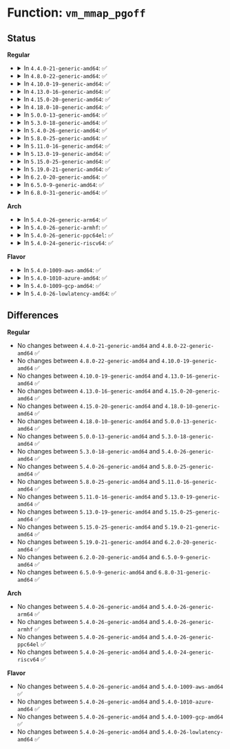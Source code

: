 # Function: <code>vm_mmap_pgoff</code>

## Status
<b>Regular</b>
<ul>
<li>
<details>
<summary>In <code>4.4.0-21-generic-amd64</code>: ✅</summary>

```c
long unsigned int vm_mmap_pgoff(struct file * file, long unsigned int addr, long unsigned int len, long unsigned int prot, long unsigned int flag, long unsigned int pgoff)
```

```json
{
  "name": "vm_mmap_pgoff",
  "collision_type": "Unique Global",
  "inline_type": "No",
  "funcs": [
    {
      "addr": 18446744071580598096,
      "name": "vm_mmap_pgoff",
      "external": true,
      "loc": "mm/util.c:261",
      "file": "mm/util.c",
      "inline": "seen, unknown",
      "caller_inline": [],
      "caller_func": [
        "mm/util.c:vm_mmap",
        "mm/mmap.c:SyS_mmap_pgoff",
        "mm/mmap.c:SyS_mmap_pgoff",
        "mm/mmap.c:SyS_mmap_pgoff"
      ]
    }
  ],
  "symbols": [
    {
      "addr": 18446744071580598096,
      "name": "vm_mmap_pgoff",
      "section": ".text",
      "bind": "STB_GLOBAL",
      "size": 224
    }
  ]
}
```
</details>
</li>
<li>
<details>
<summary>In <code>4.8.0-22-generic-amd64</code>: ✅</summary>

```c
long unsigned int vm_mmap_pgoff(struct file * file, long unsigned int addr, long unsigned int len, long unsigned int prot, long unsigned int flag, long unsigned int pgoff)
```

```json
{
  "name": "vm_mmap_pgoff",
  "collision_type": "Unique Global",
  "inline_type": "No",
  "funcs": [
    {
      "addr": 18446744071580699568,
      "name": "vm_mmap_pgoff",
      "external": true,
      "loc": "mm/util.c:290",
      "file": "mm/util.c",
      "inline": "seen, unknown",
      "caller_inline": [],
      "caller_func": [
        "mm/util.c:vm_mmap",
        "mm/mmap.c:SyS_mmap_pgoff",
        "mm/mmap.c:SyS_mmap_pgoff",
        "mm/mmap.c:SyS_mmap_pgoff"
      ]
    }
  ],
  "symbols": [
    {
      "addr": 18446744071580699568,
      "name": "vm_mmap_pgoff",
      "section": ".text",
      "bind": "STB_GLOBAL",
      "size": 238
    }
  ]
}
```
</details>
</li>
<li>
<details>
<summary>In <code>4.10.0-19-generic-amd64</code>: ✅</summary>

```c
long unsigned int vm_mmap_pgoff(struct file * file, long unsigned int addr, long unsigned int len, long unsigned int prot, long unsigned int flag, long unsigned int pgoff)
```

```json
{
  "name": "vm_mmap_pgoff",
  "collision_type": "Unique Global",
  "inline_type": "No",
  "funcs": [
    {
      "addr": 18446744071580765376,
      "name": "vm_mmap_pgoff",
      "external": true,
      "loc": "mm/util.c:293",
      "file": "mm/util.c",
      "inline": "seen, unknown",
      "caller_inline": [],
      "caller_func": [
        "mm/util.c:vm_mmap",
        "mm/mmap.c:SyS_mmap_pgoff",
        "mm/mmap.c:SyS_mmap_pgoff",
        "mm/mmap.c:SyS_mmap_pgoff"
      ]
    }
  ],
  "symbols": [
    {
      "addr": 18446744071580765376,
      "name": "vm_mmap_pgoff",
      "section": ".text",
      "bind": "STB_GLOBAL",
      "size": 238
    }
  ]
}
```
</details>
</li>
<li>
<details>
<summary>In <code>4.13.0-16-generic-amd64</code>: ✅</summary>

```c
long unsigned int vm_mmap_pgoff(struct file * file, long unsigned int addr, long unsigned int len, long unsigned int prot, long unsigned int flag, long unsigned int pgoff)
```

```json
{
  "name": "vm_mmap_pgoff",
  "collision_type": "Unique Global",
  "inline_type": "No",
  "funcs": [
    {
      "addr": 18446744071580801760,
      "name": "vm_mmap_pgoff",
      "external": true,
      "loc": "mm/util.c:320",
      "file": "mm/util.c",
      "inline": "seen, unknown",
      "caller_inline": [],
      "caller_func": [
        "mm/util.c:vm_mmap",
        "mm/mmap.c:SyS_mmap_pgoff",
        "mm/mmap.c:SyS_mmap_pgoff",
        "mm/mmap.c:SyS_mmap_pgoff"
      ]
    }
  ],
  "symbols": [
    {
      "addr": 18446744071580801760,
      "name": "vm_mmap_pgoff",
      "section": ".text",
      "bind": "STB_GLOBAL",
      "size": 276
    }
  ]
}
```
</details>
</li>
<li>
<details>
<summary>In <code>4.15.0-20-generic-amd64</code>: ✅</summary>

```c
long unsigned int vm_mmap_pgoff(struct file * file, long unsigned int addr, long unsigned int len, long unsigned int prot, long unsigned int flag, long unsigned int pgoff)
```

```json
{
  "name": "vm_mmap_pgoff",
  "collision_type": "Unique Global",
  "inline_type": "No",
  "funcs": [
    {
      "addr": 18446744071580890464,
      "name": "vm_mmap_pgoff",
      "external": true,
      "loc": "mm/util.c:320",
      "file": "mm/util.c",
      "inline": "seen, unknown",
      "caller_inline": [],
      "caller_func": [
        "mm/util.c:vm_mmap",
        "mm/mmap.c:SyS_mmap_pgoff",
        "mm/mmap.c:SyS_mmap_pgoff",
        "mm/mmap.c:SyS_mmap_pgoff"
      ]
    }
  ],
  "symbols": [
    {
      "addr": 18446744071580890464,
      "name": "vm_mmap_pgoff",
      "section": ".text",
      "bind": "STB_GLOBAL",
      "size": 276
    }
  ]
}
```
</details>
</li>
<li>
<details>
<summary>In <code>4.18.0-10-generic-amd64</code>: ✅</summary>

```c
long unsigned int vm_mmap_pgoff(struct file * file, long unsigned int addr, long unsigned int len, long unsigned int prot, long unsigned int flag, long unsigned int pgoff)
```

```json
{
  "name": "vm_mmap_pgoff",
  "collision_type": "Unique Global",
  "inline_type": "No",
  "funcs": [
    {
      "addr": 18446744071581026336,
      "name": "vm_mmap_pgoff",
      "external": true,
      "loc": "mm/util.c:344",
      "file": "mm/util.c",
      "inline": "seen, unknown",
      "caller_inline": [],
      "caller_func": [
        "mm/util.c:vm_mmap",
        "mm/mmap.c:ksys_mmap_pgoff",
        "mm/mmap.c:ksys_mmap_pgoff",
        "mm/mmap.c:ksys_mmap_pgoff"
      ]
    }
  ],
  "symbols": [
    {
      "addr": 18446744071581026336,
      "name": "vm_mmap_pgoff",
      "section": ".text",
      "bind": "STB_GLOBAL",
      "size": 276
    }
  ]
}
```
</details>
</li>
<li>
<details>
<summary>In <code>5.0.0-13-generic-amd64</code>: ✅</summary>

```c
long unsigned int vm_mmap_pgoff(struct file * file, long unsigned int addr, long unsigned int len, long unsigned int prot, long unsigned int flag, long unsigned int pgoff)
```

```json
{
  "name": "vm_mmap_pgoff",
  "collision_type": "Unique Global",
  "inline_type": "No",
  "funcs": [
    {
      "addr": 18446744071581103872,
      "name": "vm_mmap_pgoff",
      "external": true,
      "loc": "mm/util.c:337",
      "file": "mm/util.c",
      "inline": "seen, unknown",
      "caller_inline": [],
      "caller_func": [
        "mm/util.c:vm_mmap",
        "mm/mmap.c:ksys_mmap_pgoff",
        "mm/mmap.c:ksys_mmap_pgoff",
        "mm/mmap.c:ksys_mmap_pgoff"
      ]
    }
  ],
  "symbols": [
    {
      "addr": 18446744071581103872,
      "name": "vm_mmap_pgoff",
      "section": ".text",
      "bind": "STB_GLOBAL",
      "size": 276
    }
  ]
}
```
</details>
</li>
<li>
<details>
<summary>In <code>5.3.0-18-generic-amd64</code>: ✅</summary>

```c
long unsigned int vm_mmap_pgoff(struct file * file, long unsigned int addr, long unsigned int len, long unsigned int prot, long unsigned int flag, long unsigned int pgoff)
```

```json
{
  "name": "vm_mmap_pgoff",
  "collision_type": "Unique Global",
  "inline_type": "No",
  "funcs": [
    {
      "addr": 18446744071581168800,
      "name": "vm_mmap_pgoff",
      "external": true,
      "loc": "mm/util.c:378",
      "file": "mm/util.c",
      "inline": "seen, unknown",
      "caller_inline": [],
      "caller_func": [
        "mm/util.c:vm_mmap",
        "mm/mmap.c:ksys_mmap_pgoff",
        "mm/mmap.c:ksys_mmap_pgoff",
        "mm/mmap.c:ksys_mmap_pgoff"
      ]
    }
  ],
  "symbols": [
    {
      "addr": 18446744071581168800,
      "name": "vm_mmap_pgoff",
      "section": ".text",
      "bind": "STB_GLOBAL",
      "size": 278
    }
  ]
}
```
</details>
</li>
<li>
<details>
<summary>In <code>5.4.0-26-generic-amd64</code>: ✅</summary>

```c
long unsigned int vm_mmap_pgoff(struct file * file, long unsigned int addr, long unsigned int len, long unsigned int prot, long unsigned int flag, long unsigned int pgoff)
```

```json
{
  "name": "vm_mmap_pgoff",
  "collision_type": "Unique Global",
  "inline_type": "No",
  "funcs": [
    {
      "addr": 18446744071581226736,
      "name": "vm_mmap_pgoff",
      "external": true,
      "loc": "mm/util.c:483",
      "file": "mm/util.c",
      "inline": "seen, unknown",
      "caller_inline": [],
      "caller_func": [
        "mm/util.c:vm_mmap",
        "mm/mmap.c:ksys_mmap_pgoff",
        "mm/mmap.c:ksys_mmap_pgoff",
        "mm/mmap.c:ksys_mmap_pgoff"
      ]
    }
  ],
  "symbols": [
    {
      "addr": 18446744071581226736,
      "name": "vm_mmap_pgoff",
      "section": ".text",
      "bind": "STB_GLOBAL",
      "size": 278
    }
  ]
}
```
</details>
</li>
<li>
<details>
<summary>In <code>5.8.0-25-generic-amd64</code>: ✅</summary>

```c
long unsigned int vm_mmap_pgoff(struct file * file, long unsigned int addr, long unsigned int len, long unsigned int prot, long unsigned int flag, long unsigned int pgoff)
```

```json
{
  "name": "vm_mmap_pgoff",
  "collision_type": "Unique Global",
  "inline_type": "No",
  "funcs": [
    {
      "addr": 18446744071581414432,
      "name": "vm_mmap_pgoff",
      "external": true,
      "loc": "mm/util.c:493",
      "file": "mm/util.c",
      "inline": "seen, unknown",
      "caller_inline": [],
      "caller_func": [
        "mm/util.c:vm_mmap",
        "mm/mmap.c:ksys_mmap_pgoff",
        "mm/mmap.c:ksys_mmap_pgoff",
        "mm/mmap.c:ksys_mmap_pgoff"
      ]
    }
  ],
  "symbols": [
    {
      "addr": 18446744071581414432,
      "name": "vm_mmap_pgoff",
      "section": ".text",
      "bind": "STB_GLOBAL",
      "size": 278
    }
  ]
}
```
</details>
</li>
<li>
<details>
<summary>In <code>5.11.0-16-generic-amd64</code>: ✅</summary>

```c
long unsigned int vm_mmap_pgoff(struct file * file, long unsigned int addr, long unsigned int len, long unsigned int prot, long unsigned int flag, long unsigned int pgoff)
```

```json
{
  "name": "vm_mmap_pgoff",
  "collision_type": "Unique Global",
  "inline_type": "No",
  "funcs": [
    {
      "addr": 18446744071581457280,
      "name": "vm_mmap_pgoff",
      "external": true,
      "loc": "mm/util.c:506",
      "file": "mm/util.c",
      "inline": "seen, unknown",
      "caller_inline": [],
      "caller_func": [
        "mm/util.c:vm_mmap",
        "mm/mmap.c:ksys_mmap_pgoff",
        "mm/mmap.c:ksys_mmap_pgoff",
        "mm/mmap.c:ksys_mmap_pgoff"
      ]
    }
  ],
  "symbols": [
    {
      "addr": 18446744071581457280,
      "name": "vm_mmap_pgoff",
      "section": ".text",
      "bind": "STB_GLOBAL",
      "size": 371
    }
  ]
}
```
</details>
</li>
<li>
<details>
<summary>In <code>5.13.0-19-generic-amd64</code>: ✅</summary>

```c
long unsigned int vm_mmap_pgoff(struct file * file, long unsigned int addr, long unsigned int len, long unsigned int prot, long unsigned int flag, long unsigned int pgoff)
```

```json
{
  "name": "vm_mmap_pgoff",
  "collision_type": "Unique Global",
  "inline_type": "No",
  "funcs": [
    {
      "addr": 18446744071581478224,
      "name": "vm_mmap_pgoff",
      "external": true,
      "loc": "mm/util.c:506",
      "file": "mm/util.c",
      "inline": "seen, unknown",
      "caller_inline": [],
      "caller_func": [
        "mm/util.c:vm_mmap",
        "mm/mmap.c:ksys_mmap_pgoff",
        "mm/mmap.c:ksys_mmap_pgoff",
        "mm/mmap.c:ksys_mmap_pgoff"
      ]
    }
  ],
  "symbols": [
    {
      "addr": 18446744071581478224,
      "name": "vm_mmap_pgoff",
      "section": ".text",
      "bind": "STB_GLOBAL",
      "size": 368
    }
  ]
}
```
</details>
</li>
<li>
<details>
<summary>In <code>5.15.0-25-generic-amd64</code>: ✅</summary>

```c
long unsigned int vm_mmap_pgoff(struct file * file, long unsigned int addr, long unsigned int len, long unsigned int prot, long unsigned int flag, long unsigned int pgoff)
```

```json
{
  "name": "vm_mmap_pgoff",
  "collision_type": "Unique Global",
  "inline_type": "No",
  "funcs": [
    {
      "addr": 18446744071581732416,
      "name": "vm_mmap_pgoff",
      "external": true,
      "loc": "mm/util.c:506",
      "file": "mm/util.c",
      "inline": "seen, unknown",
      "caller_inline": [],
      "caller_func": [
        "mm/util.c:vm_mmap",
        "mm/mmap.c:ksys_mmap_pgoff",
        "mm/mmap.c:ksys_mmap_pgoff",
        "mm/mmap.c:ksys_mmap_pgoff"
      ]
    }
  ],
  "symbols": [
    {
      "addr": 18446744071581732416,
      "name": "vm_mmap_pgoff",
      "section": ".text",
      "bind": "STB_GLOBAL",
      "size": 363
    }
  ]
}
```
</details>
</li>
<li>
<details>
<summary>In <code>5.19.0-21-generic-amd64</code>: ✅</summary>

```c
long unsigned int vm_mmap_pgoff(struct file * file, long unsigned int addr, long unsigned int len, long unsigned int prot, long unsigned int flag, long unsigned int pgoff)
```

```json
{
  "name": "vm_mmap_pgoff",
  "collision_type": "Unique Global",
  "inline_type": "No",
  "funcs": [
    {
      "addr": 18446744071582112896,
      "name": "vm_mmap_pgoff",
      "external": true,
      "loc": "mm/util.c:539",
      "file": "mm/util.c",
      "inline": "seen, unknown",
      "caller_inline": [],
      "caller_func": [
        "mm/util.c:vm_mmap",
        "mm/mmap.c:ksys_mmap_pgoff",
        "mm/mmap.c:ksys_mmap_pgoff",
        "mm/mmap.c:ksys_mmap_pgoff"
      ]
    }
  ],
  "symbols": [
    {
      "addr": 18446744071582112896,
      "name": "vm_mmap_pgoff",
      "section": ".text",
      "bind": "STB_GLOBAL",
      "size": 389
    }
  ]
}
```
</details>
</li>
<li>
<details>
<summary>In <code>6.2.0-20-generic-amd64</code>: ✅</summary>

```c
long unsigned int vm_mmap_pgoff(struct file * file, long unsigned int addr, long unsigned int len, long unsigned int prot, long unsigned int flag, long unsigned int pgoff)
```

```json
{
  "name": "vm_mmap_pgoff",
  "collision_type": "Unique Global",
  "inline_type": "No",
  "funcs": [
    {
      "addr": 18446744071582586752,
      "name": "vm_mmap_pgoff",
      "external": true,
      "loc": "mm/util.c:507",
      "file": "mm/util.c",
      "inline": "seen, unknown",
      "caller_inline": [],
      "caller_func": [
        "mm/util.c:vm_mmap",
        "mm/mmap.c:ksys_mmap_pgoff",
        "mm/mmap.c:ksys_mmap_pgoff",
        "mm/mmap.c:ksys_mmap_pgoff"
      ]
    }
  ],
  "symbols": [
    {
      "addr": 18446744071582586752,
      "name": "vm_mmap_pgoff",
      "section": ".text",
      "bind": "STB_GLOBAL",
      "size": 386
    }
  ]
}
```
</details>
</li>
<li>
<details>
<summary>In <code>6.5.0-9-generic-amd64</code>: ✅</summary>

```c
long unsigned int vm_mmap_pgoff(struct file * file, long unsigned int addr, long unsigned int len, long unsigned int prot, long unsigned int flag, long unsigned int pgoff)
```

```json
{
  "name": "vm_mmap_pgoff",
  "collision_type": "Unique Global",
  "inline_type": "No",
  "funcs": [
    {
      "addr": 18446744071582794064,
      "name": "vm_mmap_pgoff",
      "external": true,
      "loc": "mm/util.c:530",
      "file": "mm/util.c",
      "inline": "seen, unknown",
      "caller_inline": [],
      "caller_func": [
        "mm/util.c:vm_mmap",
        "mm/mmap.c:ksys_mmap_pgoff",
        "mm/mmap.c:ksys_mmap_pgoff",
        "mm/mmap.c:ksys_mmap_pgoff"
      ]
    }
  ],
  "symbols": [
    {
      "addr": 18446744071582794064,
      "name": "vm_mmap_pgoff",
      "section": ".text",
      "bind": "STB_GLOBAL",
      "size": 412
    }
  ]
}
```
</details>
</li>
<li>
<details>
<summary>In <code>6.8.0-31-generic-amd64</code>: ✅</summary>

```c
long unsigned int vm_mmap_pgoff(struct file * file, long unsigned int addr, long unsigned int len, long unsigned int prot, long unsigned int flag, long unsigned int pgoff)
```

```json
{
  "name": "vm_mmap_pgoff",
  "collision_type": "Unique Global",
  "inline_type": "No",
  "funcs": [
    {
      "addr": 18446744071582969088,
      "name": "vm_mmap_pgoff",
      "external": true,
      "loc": "mm/util.c:543",
      "file": "mm/util.c",
      "inline": "seen, unknown",
      "caller_inline": [],
      "caller_func": [
        "mm/util.c:vm_mmap",
        "mm/mmap.c:ksys_mmap_pgoff",
        "mm/mmap.c:ksys_mmap_pgoff",
        "mm/mmap.c:ksys_mmap_pgoff"
      ]
    }
  ],
  "symbols": [
    {
      "addr": 18446744071582969088,
      "name": "vm_mmap_pgoff",
      "section": ".text",
      "bind": "STB_GLOBAL",
      "size": 416
    }
  ]
}
```
</details>
</li>
</ul>
<b>Arch</b>
<ul>
<li>
<details>
<summary>In <code>5.4.0-26-generic-arm64</code>: ✅</summary>

```c
long unsigned int vm_mmap_pgoff(struct file * file, long unsigned int addr, long unsigned int len, long unsigned int prot, long unsigned int flag, long unsigned int pgoff)
```

```json
{
  "name": "vm_mmap_pgoff",
  "collision_type": "Unique Global",
  "inline_type": "No",
  "funcs": [
    {
      "addr": 18446603336492616744,
      "name": "vm_mmap_pgoff",
      "external": true,
      "loc": "mm/util.c:483",
      "file": "mm/util.c",
      "inline": "seen, unknown",
      "caller_inline": [],
      "caller_func": [
        "mm/util.c:vm_mmap",
        "mm/mmap.c:ksys_mmap_pgoff",
        "mm/mmap.c:ksys_mmap_pgoff",
        "mm/mmap.c:ksys_mmap_pgoff"
      ]
    }
  ],
  "symbols": [
    {
      "addr": 18446603336492616744,
      "name": "vm_mmap_pgoff",
      "section": ".text",
      "bind": "STB_GLOBAL",
      "size": 296
    }
  ]
}
```
</details>
</li>
<li>
<details>
<summary>In <code>5.4.0-26-generic-armhf</code>: ✅</summary>

```c
long unsigned int vm_mmap_pgoff(struct file * file, long unsigned int addr, long unsigned int len, long unsigned int prot, long unsigned int flag, long unsigned int pgoff)
```

```json
{
  "name": "vm_mmap_pgoff",
  "collision_type": "Unique Global",
  "inline_type": "No",
  "funcs": [
    {
      "addr": 3226467964,
      "name": "vm_mmap_pgoff",
      "external": true,
      "loc": "mm/util.c:483",
      "file": "mm/util.c",
      "inline": "seen, unknown",
      "caller_inline": [],
      "caller_func": [
        "mm/util.c:vm_mmap",
        "mm/mmap.c:ksys_mmap_pgoff",
        "mm/mmap.c:ksys_mmap_pgoff"
      ]
    }
  ],
  "symbols": [
    {
      "addr": 3226467964,
      "name": "vm_mmap_pgoff",
      "section": ".text",
      "bind": "STB_GLOBAL",
      "size": 284
    }
  ]
}
```
</details>
</li>
<li>
<details>
<summary>In <code>5.4.0-26-generic-ppc64el</code>: ✅</summary>

```c
long unsigned int vm_mmap_pgoff(struct file * file, long unsigned int addr, long unsigned int len, long unsigned int prot, long unsigned int flag, long unsigned int pgoff)
```

```json
{
  "name": "vm_mmap_pgoff",
  "collision_type": "Unique Global",
  "inline_type": "No",
  "funcs": [
    {
      "addr": 13835058055285933872,
      "name": "vm_mmap_pgoff",
      "external": true,
      "loc": "mm/util.c:483",
      "file": "mm/util.c",
      "inline": "seen, unknown",
      "caller_inline": [],
      "caller_func": [
        "mm/util.c:vm_mmap",
        "mm/mmap.c:ksys_mmap_pgoff",
        "mm/mmap.c:ksys_mmap_pgoff",
        "mm/mmap.c:ksys_mmap_pgoff"
      ]
    }
  ],
  "symbols": [
    {
      "addr": 13835058055285933872,
      "name": "vm_mmap_pgoff",
      "section": ".text",
      "bind": "STB_GLOBAL",
      "size": 388
    }
  ]
}
```
</details>
</li>
<li>
<details>
<summary>In <code>5.4.0-24-generic-riscv64</code>: ✅</summary>

```c
long unsigned int vm_mmap_pgoff(struct file * file, long unsigned int addr, long unsigned int len, long unsigned int prot, long unsigned int flag, long unsigned int pgoff)
```

```json
{
  "name": "vm_mmap_pgoff",
  "collision_type": "Unique Global",
  "inline_type": "No",
  "funcs": [
    {
      "addr": 18446743936272642362,
      "name": "vm_mmap_pgoff",
      "external": true,
      "loc": "mm/util.c:483",
      "file": "mm/util.c",
      "inline": "seen, unknown",
      "caller_inline": [],
      "caller_func": [
        "mm/util.c:vm_mmap",
        "mm/mmap.c:ksys_mmap_pgoff",
        "mm/mmap.c:ksys_mmap_pgoff",
        "mm/mmap.c:ksys_mmap_pgoff"
      ]
    }
  ],
  "symbols": [
    {
      "addr": 18446743936272642362,
      "name": "vm_mmap_pgoff",
      "section": ".text",
      "bind": "STB_GLOBAL",
      "size": 206
    }
  ]
}
```
</details>
</li>
</ul>
<b>Flavor</b>
<ul>
<li>
<details>
<summary>In <code>5.4.0-1009-aws-amd64</code>: ✅</summary>

```c
long unsigned int vm_mmap_pgoff(struct file * file, long unsigned int addr, long unsigned int len, long unsigned int prot, long unsigned int flag, long unsigned int pgoff)
```

```json
{
  "name": "vm_mmap_pgoff",
  "collision_type": "Unique Global",
  "inline_type": "No",
  "funcs": [
    {
      "addr": 18446744071581195584,
      "name": "vm_mmap_pgoff",
      "external": true,
      "loc": "mm/util.c:483",
      "file": "mm/util.c",
      "inline": "seen, unknown",
      "caller_inline": [],
      "caller_func": [
        "mm/util.c:vm_mmap",
        "mm/mmap.c:ksys_mmap_pgoff",
        "mm/mmap.c:ksys_mmap_pgoff",
        "mm/mmap.c:ksys_mmap_pgoff"
      ]
    }
  ],
  "symbols": [
    {
      "addr": 18446744071581195584,
      "name": "vm_mmap_pgoff",
      "section": ".text",
      "bind": "STB_GLOBAL",
      "size": 278
    }
  ]
}
```
</details>
</li>
<li>
<details>
<summary>In <code>5.4.0-1010-azure-amd64</code>: ✅</summary>

```c
long unsigned int vm_mmap_pgoff(struct file * file, long unsigned int addr, long unsigned int len, long unsigned int prot, long unsigned int flag, long unsigned int pgoff)
```

```json
{
  "name": "vm_mmap_pgoff",
  "collision_type": "Unique Global",
  "inline_type": "No",
  "funcs": [
    {
      "addr": 18446744071581142336,
      "name": "vm_mmap_pgoff",
      "external": true,
      "loc": "mm/util.c:483",
      "file": "mm/util.c",
      "inline": "seen, unknown",
      "caller_inline": [],
      "caller_func": [
        "mm/util.c:vm_mmap",
        "mm/mmap.c:ksys_mmap_pgoff",
        "mm/mmap.c:ksys_mmap_pgoff",
        "mm/mmap.c:ksys_mmap_pgoff"
      ]
    }
  ],
  "symbols": [
    {
      "addr": 18446744071581142336,
      "name": "vm_mmap_pgoff",
      "section": ".text",
      "bind": "STB_GLOBAL",
      "size": 278
    }
  ]
}
```
</details>
</li>
<li>
<details>
<summary>In <code>5.4.0-1009-gcp-amd64</code>: ✅</summary>

```c
long unsigned int vm_mmap_pgoff(struct file * file, long unsigned int addr, long unsigned int len, long unsigned int prot, long unsigned int flag, long unsigned int pgoff)
```

```json
{
  "name": "vm_mmap_pgoff",
  "collision_type": "Unique Global",
  "inline_type": "No",
  "funcs": [
    {
      "addr": 18446744071581186784,
      "name": "vm_mmap_pgoff",
      "external": true,
      "loc": "mm/util.c:483",
      "file": "mm/util.c",
      "inline": "seen, unknown",
      "caller_inline": [],
      "caller_func": [
        "mm/util.c:vm_mmap",
        "mm/mmap.c:ksys_mmap_pgoff",
        "mm/mmap.c:ksys_mmap_pgoff",
        "mm/mmap.c:ksys_mmap_pgoff"
      ]
    }
  ],
  "symbols": [
    {
      "addr": 18446744071581186784,
      "name": "vm_mmap_pgoff",
      "section": ".text",
      "bind": "STB_GLOBAL",
      "size": 278
    }
  ]
}
```
</details>
</li>
<li>
<details>
<summary>In <code>5.4.0-26-lowlatency-amd64</code>: ✅</summary>

```c
long unsigned int vm_mmap_pgoff(struct file * file, long unsigned int addr, long unsigned int len, long unsigned int prot, long unsigned int flag, long unsigned int pgoff)
```

```json
{
  "name": "vm_mmap_pgoff",
  "collision_type": "Unique Global",
  "inline_type": "No",
  "funcs": [
    {
      "addr": 18446744071581250032,
      "name": "vm_mmap_pgoff",
      "external": true,
      "loc": "mm/util.c:483",
      "file": "mm/util.c",
      "inline": "seen, unknown",
      "caller_inline": [],
      "caller_func": [
        "mm/util.c:vm_mmap",
        "mm/mmap.c:ksys_mmap_pgoff",
        "mm/mmap.c:ksys_mmap_pgoff",
        "mm/mmap.c:ksys_mmap_pgoff"
      ]
    }
  ],
  "symbols": [
    {
      "addr": 18446744071581250032,
      "name": "vm_mmap_pgoff",
      "section": ".text",
      "bind": "STB_GLOBAL",
      "size": 278
    }
  ]
}
```
</details>
</li>
</ul>

## Differences
<b>Regular</b>
<ul>
<li>
No changes between <code>4.4.0-21-generic-amd64</code> and <code>4.8.0-22-generic-amd64</code> ✅
</li>
<li>
No changes between <code>4.8.0-22-generic-amd64</code> and <code>4.10.0-19-generic-amd64</code> ✅
</li>
<li>
No changes between <code>4.10.0-19-generic-amd64</code> and <code>4.13.0-16-generic-amd64</code> ✅
</li>
<li>
No changes between <code>4.13.0-16-generic-amd64</code> and <code>4.15.0-20-generic-amd64</code> ✅
</li>
<li>
No changes between <code>4.15.0-20-generic-amd64</code> and <code>4.18.0-10-generic-amd64</code> ✅
</li>
<li>
No changes between <code>4.18.0-10-generic-amd64</code> and <code>5.0.0-13-generic-amd64</code> ✅
</li>
<li>
No changes between <code>5.0.0-13-generic-amd64</code> and <code>5.3.0-18-generic-amd64</code> ✅
</li>
<li>
No changes between <code>5.3.0-18-generic-amd64</code> and <code>5.4.0-26-generic-amd64</code> ✅
</li>
<li>
No changes between <code>5.4.0-26-generic-amd64</code> and <code>5.8.0-25-generic-amd64</code> ✅
</li>
<li>
No changes between <code>5.8.0-25-generic-amd64</code> and <code>5.11.0-16-generic-amd64</code> ✅
</li>
<li>
No changes between <code>5.11.0-16-generic-amd64</code> and <code>5.13.0-19-generic-amd64</code> ✅
</li>
<li>
No changes between <code>5.13.0-19-generic-amd64</code> and <code>5.15.0-25-generic-amd64</code> ✅
</li>
<li>
No changes between <code>5.15.0-25-generic-amd64</code> and <code>5.19.0-21-generic-amd64</code> ✅
</li>
<li>
No changes between <code>5.19.0-21-generic-amd64</code> and <code>6.2.0-20-generic-amd64</code> ✅
</li>
<li>
No changes between <code>6.2.0-20-generic-amd64</code> and <code>6.5.0-9-generic-amd64</code> ✅
</li>
<li>
No changes between <code>6.5.0-9-generic-amd64</code> and <code>6.8.0-31-generic-amd64</code> ✅
</li>
</ul>
<b>Arch</b>
<ul>
<li>
No changes between <code>5.4.0-26-generic-amd64</code> and <code>5.4.0-26-generic-arm64</code> ✅
</li>
<li>
No changes between <code>5.4.0-26-generic-amd64</code> and <code>5.4.0-26-generic-armhf</code> ✅
</li>
<li>
No changes between <code>5.4.0-26-generic-amd64</code> and <code>5.4.0-26-generic-ppc64el</code> ✅
</li>
<li>
No changes between <code>5.4.0-26-generic-amd64</code> and <code>5.4.0-24-generic-riscv64</code> ✅
</li>
</ul>
<b>Flavor</b>
<ul>
<li>
No changes between <code>5.4.0-26-generic-amd64</code> and <code>5.4.0-1009-aws-amd64</code> ✅
</li>
<li>
No changes between <code>5.4.0-26-generic-amd64</code> and <code>5.4.0-1010-azure-amd64</code> ✅
</li>
<li>
No changes between <code>5.4.0-26-generic-amd64</code> and <code>5.4.0-1009-gcp-amd64</code> ✅
</li>
<li>
No changes between <code>5.4.0-26-generic-amd64</code> and <code>5.4.0-26-lowlatency-amd64</code> ✅
</li>
</ul>
